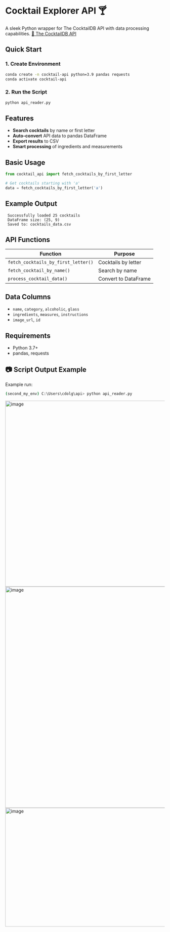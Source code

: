 
# Cocktail Explorer API 🍸

A sleek Python wrapper for The CocktailDB API with data processing capabilities.
[📎 The CocktailDB API](https://www.thecocktaildb.com/api/json/v1/1/search.php?s=margarita)

## Quick Start

### 1. Create Environment
```bash
conda create -n cocktail-api python=3.9 pandas requests
conda activate cocktail-api
```

### 2. Run the Script
```bash
python api_reader.py
```

## Features

-  **Search cocktails** by name or first letter
-  **Auto-convert** API data to pandas DataFrame
-  **Export results** to CSV
-  **Smart processing** of ingredients and measurements

## Basic Usage

```python
from cocktail_api import fetch_cocktails_by_first_letter

# Get cocktails starting with 'a'
data = fetch_cocktails_by_first_letter('a')
```

## Example Output
```
 Successfully loaded 25 cocktails
 DataFrame size: (25, 9)
 Saved to: cocktails_data.csv
```

## API Functions

| Function | Purpose |
|----------|---------|
| `fetch_cocktails_by_first_letter()` | Cocktails by letter |
| `fetch_cocktail_by_name()` | Search by name |
| `process_cocktail_data()` | Convert to DataFrame |

## Data Columns
- `name`, `category`, `alcoholic`, `glass`
- `ingredients`, `measures`, `instructions`
- `image_url`, `id`

## Requirements
- Python 3.7+
- pandas, requests

## 📷 Script Output Example

Example run:

```bash
(second_my_env) C:\Users\cdolg\api> python api_reader.py
```

<img width="1458" height="588" alt="image" src="https://github.com/user-attachments/assets/3a08034a-fcb9-4502-9c35-3d226360d9a0" />
<img width="1463" height="700" alt="image" src="https://github.com/user-attachments/assets/c5b31c03-9c71-46ae-b51b-47e45dca8d39" />
<img width="1456" height="376" alt="image" src="https://github.com/user-attachments/assets/a3547ff2-40b3-41f6-9885-98cf7aa65df8" />



